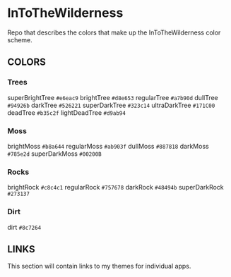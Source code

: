 # InToTheWilderness
Repo that describes the colors that make up the InToTheWilderness color scheme.

## COLORS

### Trees
superBrightTree  `#e6eac9`
brightTree       `#d8e653`
regularTree      `#a7b90d`
dullTree         `#94926b`
darkTree         `#526221`
superDarkTree    `#323c14`
ultraDarkTree    `#171C00`
deadTree         `#b35c2f`
lightDeadTree    `#d9ab94`
### Moss                 
brightMoss       `#b8a644`
regularMoss      `#ab903f`
dullMoss         `#887818`
darkMoss         `#785e2d`
superDarkMoss    `#00200B`
### Rocks                
brightRock       `#c8c4c1`
regularRock      `#757678`
darkRock         `#48494b`
superDarkRock    `#273137`
### Dirt                 
dirt             `#8c7264`

## LINKS
This section will contain links to my themes for individual apps.
